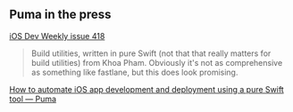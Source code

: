 ## Puma in the press

[iOS Dev Weekly issue 418](https://iosdevweekly.com/issues/418#tools)

> Build utilities, written in pure Swift (not that that really matters for build utilities) from Khoa Pham. Obviously it's not as comprehensive as something like fastlane, but this does look promising.

[How to automate iOS app development and deployment using a pure Swift tool — Puma](https://medium.com/flawless-app-stories/puma-pure-swift-tool-to-automate-ios-application-development-and-deployment-ff920ac0da26)
